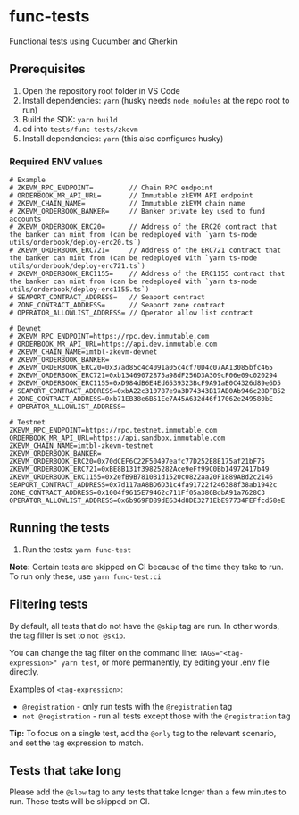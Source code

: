 # func-tests

Functional tests using Cucumber and Gherkin

## Prerequisites

1. Open the repository root folder in VS Code
2. Install dependencies: `yarn` (husky needs `node_modules` at the repo root to run)
3. Build the SDK: `yarn build`
4. cd into `tests/func-tests/zkevm`
5. Install dependencies: `yarn` (this also configures husky)

### Required ENV values

```
# Example
# ZKEVM_RPC_ENDPOINT=         // Chain RPC endpoint
# ORDERBOOK_MR_API_URL=       // Immutable zkEVM API endpoint
# ZKEVM_CHAIN_NAME=           // Immutable zkEVM chain name
# ZKEVM_ORDERBOOK_BANKER=     // Banker private key used to fund accounts
# ZKEVM_ORDERBOOK_ERC20=      // Address of the ERC20 contract that the banker can mint from (can be redeployed with `yarn ts-node utils/orderbook/deploy-erc20.ts`)
# ZKEVM_ORDERBOOK_ERC721=     // Address of the ERC721 contract that the banker can mint from (can be redeployed with `yarn ts-node utils/orderbook/deploy-erc721.ts`)
# ZKEVM_ORDERBOOK_ERC1155=    // Address of the ERC1155 contract that the banker can mint from (can be redeployed with `yarn ts-node utils/orderbook/deploy-erc1155.ts`)
# SEAPORT_CONTRACT_ADDRESS=   // Seaport contract
# ZONE_CONTRACT_ADDRESS=      // Seaport zone contract
# OPERATOR_ALLOWLIST_ADDRESS= // Operator allow list contract

# Devnet
# ZKEVM_RPC_ENDPOINT=https://rpc.dev.immutable.com
# ORDERBOOK_MR_API_URL=https://api.dev.immutable.com
# ZKEVM_CHAIN_NAME=imtbl-zkevm-devnet
# ZKEVM_ORDERBOOK_BANKER=
# ZKEVM_ORDERBOOK_ERC20=0x37ad85c4c4091a05c4cf70D4c07AA13085bfc465
# ZKEVM_ORDERBOOK_ERC721=0xb13469072875a98dF256D3A309cF06e09c020294
# ZKEVM_ORDERBOOK_ERC1155=0xD984dB6E4Ed6539323BcF9A91aE0C4326d89e6D5
# SEAPORT_CONTRACT_ADDRESS=0xbA22c310787e9a3D74343B17AB0Ab946c28DFB52
# ZONE_CONTRACT_ADDRESS=0xb71EB38e6B51Ee7A45A632d46f17062e249580bE
# OPERATOR_ALLOWLIST_ADDRESS=

# Testnet
ZKEVM_RPC_ENDPOINT=https://rpc.testnet.immutable.com
ORDERBOOK_MR_API_URL=https://api.sandbox.immutable.com
ZKEVM_CHAIN_NAME=imtbl-zkevm-testnet
ZKEVM_ORDERBOOK_BANKER=
ZKEVM_ORDERBOOK_ERC20=0x70dCEF6C22F50497eafc77D252E8E175af21bF75
ZKEVM_ORDERBOOK_ERC721=0xBE8B131f39825282Ace9eFf99C0Bb14972417b49
ZKEVM_ORDERBOOK_ERC1155=0x2efB9B7810B1d1520c0822aa20F1889ABd2c2146
SEAPORT_CONTRACT_ADDRESS=0x7d117aA8BD6D31c4fa91722f246388f38ab1942c
ZONE_CONTRACT_ADDRESS=0x1004f9615E79462c711Ff05a386BdbA91a7628C3
OPERATOR_ALLOWLIST_ADDRESS=0x6b969FD89dE634d8DE3271EbE97734FEFfcd58eE
```

## Running the tests

1. Run the tests: `yarn func-test`

**Note:** Certain tests are skipped on CI because of the time they take to run. To run only these, use `yarn func-test:ci`

## Filtering tests

By default, all tests that do not have the `@skip` tag are run. In other words, the tag filter is set to `not @skip`.

You can change the tag filter on the command line: `TAGS="<tag-expression>" yarn test`, or more permanently, by editing your .env file directly.

Examples of `<tag-expression>`:

* `@registration` - only run tests with the `@registration` tag
* `not @registration` - run all tests except those with the `@registration` tag

**Tip:** To focus on a single test, add the `@only` tag to the relevant scenario, and set the tag expression to match.

## Tests that take long

Please add the `@slow` tag to any tests that take longer than a few minutes to run. These tests will be skipped on CI.
